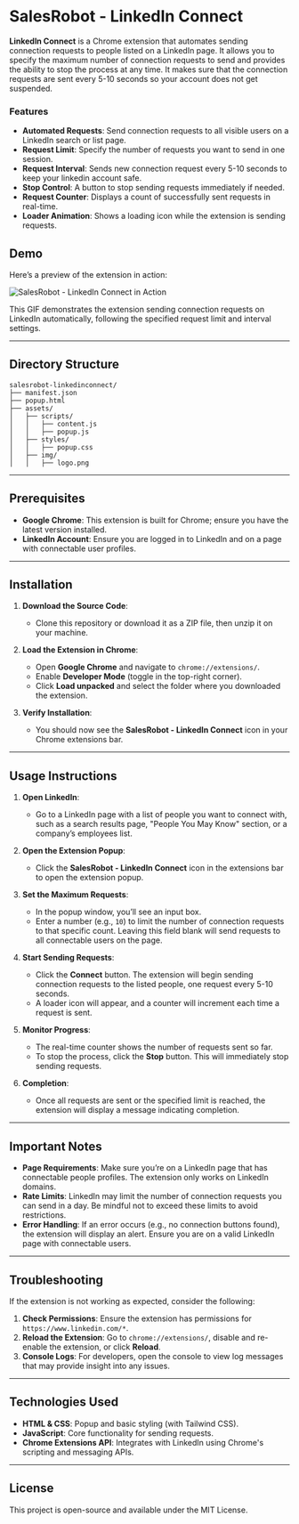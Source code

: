 # SalesRobot - LinkedIn Connect

**LinkedIn Connect** is a Chrome extension that automates sending connection requests to people listed on a LinkedIn page. It allows you to specify the maximum number of connection requests to send and provides the ability to stop the process at any time. It makes sure that the connection requests are sent every 5-10 seconds so your account does not get suspended.

### Features

- **Automated Requests**: Send connection requests to all visible users on a LinkedIn search or list page.
- **Request Limit**: Specify the number of requests you want to send in one session.
- **Request Interval**: Sends new connection request every 5-10 seconds to keep your linkedin account safe.
- **Stop Control**: A button to stop sending requests immediately if needed.
- **Request Counter**: Displays a count of successfully sent requests in real-time.
- **Loader Animation**: Shows a loading icon while the extension is sending requests.

## Demo

Here’s a preview of the extension in action:

![SalesRobot - LinkedIn Connect in Action](assets/img/demo.gif)

This GIF demonstrates the extension sending connection requests on LinkedIn automatically, following the specified request limit and interval settings.

---

## Directory Structure

```
salesrobot-linkedinconnect/
├── manifest.json
├── popup.html
├── assets/
│   ├── scripts/
│   │   ├── content.js
│   │   ├── popup.js
│   ├── styles/
│   │   ├── popup.css
│   ├── img/
│   │   ├── logo.png
```

---

## Prerequisites

- **Google Chrome**: This extension is built for Chrome; ensure you have the latest version installed.
- **LinkedIn Account**: Ensure you are logged in to LinkedIn and on a page with connectable user profiles.

---

## Installation

1. **Download the Source Code**:
   - Clone this repository or download it as a ZIP file, then unzip it on your machine.

2. **Load the Extension in Chrome**:
   - Open **Google Chrome** and navigate to `chrome://extensions/`.
   - Enable **Developer Mode** (toggle in the top-right corner).
   - Click **Load unpacked** and select the folder where you downloaded the extension.

3. **Verify Installation**:
   - You should now see the **SalesRobot - LinkedIn Connect** icon in your Chrome extensions bar.

---

## Usage Instructions

1. **Open LinkedIn**:
   - Go to a LinkedIn page with a list of people you want to connect with, such as a search results page, "People You May Know" section, or a company’s employees list.

2. **Open the Extension Popup**:
   - Click the **SalesRobot - LinkedIn Connect** icon in the extensions bar to open the extension popup.

3. **Set the Maximum Requests**:
   - In the popup window, you’ll see an input box.
   - Enter a number (e.g., `10`) to limit the number of connection requests to that specific count. Leaving this field blank will send requests to all connectable users on the page.

4. **Start Sending Requests**:
   - Click the **Connect** button. The extension will begin sending connection requests to the listed people, one request every 5-10 seconds. 
   - A loader icon will appear, and a counter will increment each time a request is sent.

5. **Monitor Progress**:
   - The real-time counter shows the number of requests sent so far.
   - To stop the process, click the **Stop** button. This will immediately stop sending requests.

6. **Completion**:
   - Once all requests are sent or the specified limit is reached, the extension will display a message indicating completion.

---

## Important Notes

- **Page Requirements**: Make sure you’re on a LinkedIn page that has connectable people profiles. The extension only works on LinkedIn domains.
- **Rate Limits**: LinkedIn may limit the number of connection requests you can send in a day. Be mindful not to exceed these limits to avoid restrictions.
- **Error Handling**: If an error occurs (e.g., no connection buttons found), the extension will display an alert. Ensure you are on a valid LinkedIn page with connectable users.

---

## Troubleshooting

If the extension is not working as expected, consider the following:

1. **Check Permissions**: Ensure the extension has permissions for `https://www.linkedin.com/*`.
2. **Reload the Extension**: Go to `chrome://extensions/`, disable and re-enable the extension, or click **Reload**.
3. **Console Logs**: For developers, open the console to view log messages that may provide insight into any issues.

---

## Technologies Used

- **HTML & CSS**: Popup and basic styling (with Tailwind CSS).
- **JavaScript**: Core functionality for sending requests.
- **Chrome Extensions API**: Integrates with LinkedIn using Chrome's scripting and messaging APIs.

---

## License

This project is open-source and available under the MIT License.
